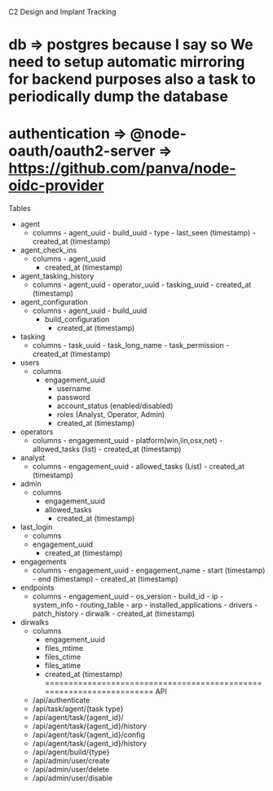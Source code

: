C2 Design and Implant Tracking



db => postgres because I say so
We need to setup automatic mirroring for backend purposes
also a task to periodically dump the database 
=====================================================================

authentication 
	=> @node-oauth/oauth2-server
  => https://github.com/panva/node-oidc-provider   
=====================================================================
Tables
- agent
  - columns
		- agent_uuid
		- build_uuid
		- type
		- last_seen  (timestamp)
		- created_at (timestamp)
- agent_check_ins
  - columns
		- agent_uuid
  	- created_at (timestamp)
- agent_tasking_history
  - columns
		- agent_uuid
		- operator_uuid
		- tasking_uuid
		- created_at (timestamp)
- agent_configuration
  - columns
		- agent_uuid
		- build_uuid
    - build_configuration
		- created_at (timestamp)
- tasking
  - columns
		- task_uuid
		- task_long_name
		- task_permission
		- created_at (timestamp)
- users
  - columns
    - engagement_uuid
		- username
		- password
		- account_status (enabled/disabled)
		- roles (Analyst, Operator, Admin)
		- created_at (timestamp)
- operators
  - columns
		- engagement_uuid
		- platform(win,lin,osx,net)
		- allowed_tasks (list)
		- created_at (timestamp)
- analyst
  - columns
		- engagement_uuid
		- allowed_tasks (List)
		- created_at (timestamp)
- admin
  - columns
	  - engagement_uuid
	  - allowed_tasks
		- created_at (timestamp)
- last_login
   - columns
    - engagement_uuid
		- created_at (timestamp)
- engagements
  - columns
		- engagement_uuid
		- engagement_name
		- start (timestamp)
		- end (timestamp)
		- created_at (timestamp)
- endpoints
  - columns
		- engagement_uuid
		- os_version
		- build_id
		- ip
		- system_info
		- routing_table
		- arp
		- installed_applications
		- drivers
		- patch_history
		- dirwalk
		- created_at (timestamp)
- dirwalks
	- columns
		- engagement_uuid	
		- files_mtime
		- files_ctime
		- files_atime
		- created_at (timestamp)
=====================================================================
API
	- /api/authenticate
	- /api/task/agent/{task type}
	- /api/agent/task/{agent_id}/
	- /api/agent/task/{agent_id}/history
	- /api/agent/task/{agent_id}/config
	- /api/agent/task/{agent_id}/history
	- /api/agent/build/{type}
	- /api/admin/user/create
	- /api/admin/user/delete
	- /api/admin/user/disable